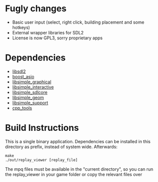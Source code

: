 # Fugly changes

- Basic user input (select, right click, building placement and some hotkeys)
- External wrapper libraries for SDL2
- License is now GPL3, sorry proprietary apps

# Dependencies

- [libsdl2](https://libsdl.org)
- [boost_asio](https://libsdl.org)
- [libsimple_graphical](https://notabug.org/namark/libsimple_graphical)
- [libsimple_interactive](https://notabug.org/namark/libsimple_interactive)
- [libsimple_sdlcore](https://notabug.org/namark/libsimple_sdlcore)
- [libsimple_geom](https://notabug.org/namark/libsimple_geom)
- [libsimple_support](https://notabug.org/namark/libsimple_support)
- [cpp_tools](https://notabug.org/namark/cpp_tools)

# Build Instructions

This is a single binary application. Dependencies can be installed in this directory as prefix, instead of system wide. Afterwards:

```
make
./out/replay_viewer [replay_file]
```

The mpq files must be available in the "current directory", so you can run the replay_viewer in your game folder or copy the relevant files over
